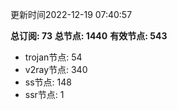 更新时间2022-12-19 07:40:57

**总订阅: 73**
**总节点: 1440**
**有效节点: 543**
- trojan节点: 54
- v2ray节点: 340
- ss节点: 148
- ssr节点: 1
